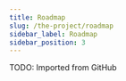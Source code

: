 ```yaml
---
title: Roadmap
slug: /the-project/roadmap
sidebar_label: Roadmap
sidebar_position: 3
---
```


TODO: Imported from GitHub